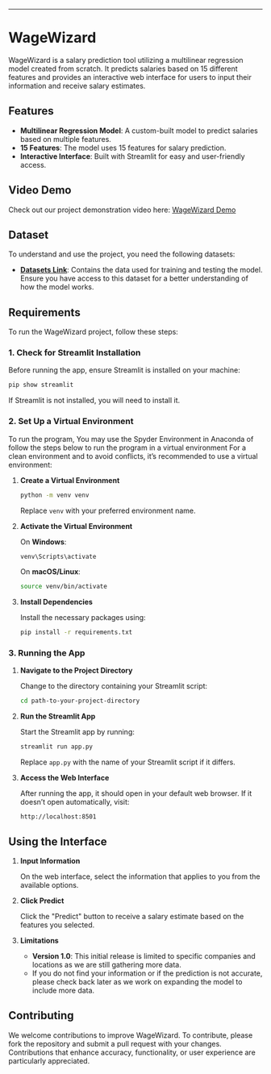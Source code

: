 --- 

# WageWizard

WageWizard is a salary prediction tool utilizing a multilinear regression model created from scratch. It predicts salaries based on 15 different features and provides an interactive web interface for users to input their information and receive salary estimates.

## Features

- **Multilinear Regression Model**: A custom-built model to predict salaries based on multiple features.
- **15 Features**: The model uses 15 features for salary prediction.
- **Interactive Interface**: Built with Streamlit for easy and user-friendly access.

## Video Demo

Check out our project demonstration video here: [WageWizard Demo](https://youtu.be/SBE2ESUOH40)

## Dataset

To understand and use the project, you need the following datasets:

- **[Datasets Link](https://drive.google.com/drive/folders/1XGs1wVbuDvRNBDeL6RhpLe2R3PXZ1GvI?usp=sharing)**: Contains the data used for training and testing the model. Ensure you have access to this dataset for a better understanding of how the model works.

## Requirements

To run the WageWizard project, follow these steps:

### 1. Check for Streamlit Installation

Before running the app, ensure Streamlit is installed on your machine:

```bash
pip show streamlit
```

If Streamlit is not installed, you will need to install it. 

### 2. Set Up a Virtual Environment

To run the program, You may use the Spyder Environment in Anaconda  of follow the steps below to run the program in a virtual environment 
For a clean environment and to avoid conflicts, it’s recommended to use a virtual environment:

1. **Create a Virtual Environment**

   ```bash
   python -m venv venv
   ```

   Replace `venv` with your preferred environment name.

2. **Activate the Virtual Environment**

   On **Windows**:

   ```bash
   venv\Scripts\activate
   ```

   On **macOS/Linux**:

   ```bash
   source venv/bin/activate
   ```

3. **Install Dependencies**

   Install the necessary packages using:

   ```bash
   pip install -r requirements.txt
   ```

### 3. Running the App

1. **Navigate to the Project Directory**

   Change to the directory containing your Streamlit script:

   ```bash
   cd path-to-your-project-directory
   ```

2. **Run the Streamlit App**

   Start the Streamlit app by running:

   ```bash
   streamlit run app.py
   ```

   Replace `app.py` with the name of your Streamlit script if it differs.

3. **Access the Web Interface**

   After running the app, it should open in your default web browser. If it doesn’t open automatically, visit:

   ```
   http://localhost:8501
   ```

## Using the Interface

1. **Input Information**

   On the web interface, select the information that applies to you from the available options.

2. **Click Predict**

   Click the "Predict" button to receive a salary estimate based on the features you selected.

3. **Limitations**

   - **Version 1.0**: This initial release is limited to specific companies and locations as we are still gathering more data.
   - If you do not find your information or if the prediction is not accurate, please check back later as we work on expanding the model to include more data.

## Contributing

We welcome contributions to improve WageWizard. To contribute, please fork the repository and submit a pull request with your changes. Contributions that enhance accuracy, functionality, or user experience are particularly appreciated.


